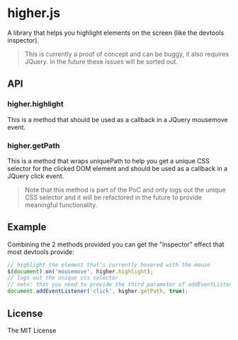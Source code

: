 # higher.js

A library that helps you highlight elements on the screen (like the devtools inspector).

> This is currently a proof of concept and can be buggy, it also requires JQuery.
In the future these issues will be sorted out.

## API

### higher.highlight

This is a method that should be used as a callback in a JQuery mousemove event.

### higher.getPath

This is a method that wraps uniquePath to help you get a unique CSS selector for the clicked DOM element and should be used as a callback in a JQuery click event.

> Note that this method is part of the PoC and only logs out the unique CSS selector and it will be refactored in the future to provide meaningful functionality.

## Example

Combining the 2 methods provided you can get the "inspector" effect that most devtools provide:

```js
// highlight the element that's currently hovered with the mouse
$(document).on('mousemove', higher.highlight);
// logs out the unique css selector
// note: that you need to provide the third parameter of addEventListener (true) to make it execute in the capturing phase
document.addEventListener('click', higher.getPath, true);
```

## License

The MIT License
